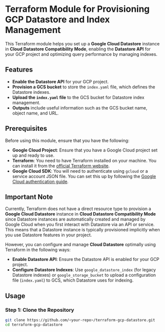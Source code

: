 # Terraform Module for Provisioning GCP Datastore and Index Management

This Terraform module helps you set up a **Google Cloud Datastore** instance in **Cloud Datastore Compatibility Mode**, enabling the **Datastore API** for your GCP project and optimizing query performance by managing indexes.

## Features

- **Enable the Datastore API** for your GCP project.
- **Provision a GCS bucket** to store the `index.yaml` file, which defines the Datastore indexes.
- **Upload the `index.yaml` file** to the GCS bucket for Datastore index management.
- **Outputs** include useful information such as the GCS bucket name, object name, and URL.

## Prerequisites

Before using this module, ensure that you have the following:

- **Google Cloud Project**: Ensure that you have a Google Cloud project set up and ready to use.
- **Terraform**: You need to have Terraform installed on your machine. You can install it from the [official Terraform website](https://www.terraform.io/downloads.html).
- **Google Cloud SDK**: You will need to authenticate using `gcloud` or a service account JSON file. You can set this up by following the [Google Cloud authentication guide](https://cloud.google.com/docs/authentication/getting-started).

## Important Note

Currently, Terraform does not have a direct resource type to provision a **Google Cloud Datastore** instance in **Cloud Datastore Compatibility Mode** since Datastore instances are automatically created and managed by Google Cloud when you first interact with Datastore via an API or service. This means that a Datastore instance is typically provisioned implicitly when you use Datastore features in your project.

However, you can configure and manage **Cloud Datastore** optimally using Terraform in the following ways:

- **Enable Datastore API**: Ensure the Datastore API is enabled for your GCP project.
- **Configure Datastore Indexes**: Use `google_datastore_index` (for legacy Datastore indexes) or `google_storage_bucket` to upload a configuration file (`index.yaml`) to GCS, which Datastore uses for indexing.

## Usage

### Step 1: Clone the Repository

```bash
git clone https://github.com/<your-repo>/terraform-gcp-datastore.git
cd terraform-gcp-datastore

